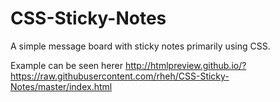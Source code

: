 # CSS-Sticky-Notes
A simple message board with sticky notes primarily using CSS.

Example can be seen herer http://htmlpreview.github.io/?https://raw.githubusercontent.com/rheh/CSS-Sticky-Notes/master/index.html
